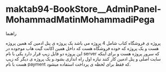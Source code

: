 ﻿# maktab94-BookStore__AdminPanel-MohammadMatinMohammadiPega


<mxfile host="app.diagrams.net" modified="2023-08-11T10:09:52.444Z" agent="Mozilla/5.0 (Windows NT 10.0; Win64; x64) AppleWebKit/537.36 (KHTML, like Gecko) Chrome/115.0.0.0 Safari/537.36" etag="MDWzvGWVjwh17ja8FeGU" version="21.6.8" type="device">
  <diagram name="Page-1" id="gbi0V9w1Lhj_91lpKxmx">
    <mxGraphModel dx="1850" dy="516" grid="1" gridSize="10" guides="1" tooltips="1" connect="1" arrows="1" fold="1" page="1" pageScale="1" pageWidth="850" pageHeight="1100" math="0" shadow="0">
      <root>
        <mxCell id="0" />
        <mxCell id="1" parent="0" />
        <mxCell id="_G5KZeUUDgGi-2znUC46-1" value="App" style="rounded=0;whiteSpace=wrap;html=1;" parent="1" vertex="1">
          <mxGeometry x="400" y="10" width="50" height="30" as="geometry" />
        </mxCell>
        <mxCell id="_G5KZeUUDgGi-2znUC46-2" value="" style="endArrow=classic;html=1;rounded=0;exitX=0.5;exitY=1;exitDx=0;exitDy=0;" parent="1" source="_G5KZeUUDgGi-2znUC46-1" target="_G5KZeUUDgGi-2znUC46-3" edge="1">
          <mxGeometry width="50" height="50" relative="1" as="geometry">
            <mxPoint x="400" y="170" as="sourcePoint" />
            <mxPoint x="425" y="80" as="targetPoint" />
          </mxGeometry>
        </mxCell>
        <mxCell id="_G5KZeUUDgGi-2znUC46-3" value="Routers" style="rounded=0;whiteSpace=wrap;html=1;" parent="1" vertex="1">
          <mxGeometry x="400" y="60" width="50" height="30" as="geometry" />
        </mxCell>
        <mxCell id="_G5KZeUUDgGi-2znUC46-4" value="Goods" style="rounded=0;whiteSpace=wrap;html=1;" parent="1" vertex="1">
          <mxGeometry x="240" y="170" width="60" height="30" as="geometry" />
        </mxCell>
        <mxCell id="_G5KZeUUDgGi-2znUC46-5" value="" style="endArrow=classic;html=1;rounded=0;entryX=0.5;entryY=0;entryDx=0;entryDy=0;exitX=0;exitY=1;exitDx=0;exitDy=0;" parent="1" source="_G5KZeUUDgGi-2znUC46-3" target="_G5KZeUUDgGi-2znUC46-4" edge="1">
          <mxGeometry width="50" height="50" relative="1" as="geometry">
            <mxPoint x="400" y="90" as="sourcePoint" />
            <mxPoint x="330" y="120" as="targetPoint" />
          </mxGeometry>
        </mxCell>
        <mxCell id="_G5KZeUUDgGi-2znUC46-6" value="Order" style="rounded=0;whiteSpace=wrap;html=1;" parent="1" vertex="1">
          <mxGeometry x="640" y="170" width="60" height="30" as="geometry" />
        </mxCell>
        <mxCell id="_G5KZeUUDgGi-2znUC46-7" value="" style="endArrow=classic;html=1;rounded=0;exitX=1;exitY=1;exitDx=0;exitDy=0;entryX=0.5;entryY=0;entryDx=0;entryDy=0;" parent="1" source="_G5KZeUUDgGi-2znUC46-3" target="_G5KZeUUDgGi-2znUC46-6" edge="1">
          <mxGeometry width="50" height="50" relative="1" as="geometry">
            <mxPoint x="280" y="170" as="sourcePoint" />
            <mxPoint x="330" y="120" as="targetPoint" />
            <Array as="points" />
          </mxGeometry>
        </mxCell>
        <mxCell id="_G5KZeUUDgGi-2znUC46-8" value="Price" style="rounded=0;whiteSpace=wrap;html=1;" parent="1" vertex="1">
          <mxGeometry x="395" y="170" width="60" height="30" as="geometry" />
        </mxCell>
        <mxCell id="_G5KZeUUDgGi-2znUC46-9" value="" style="endArrow=classic;html=1;rounded=0;entryX=-0.054;entryY=-0.083;entryDx=0;entryDy=0;entryPerimeter=0;exitX=1;exitY=1;exitDx=0;exitDy=0;" parent="1" source="_G5KZeUUDgGi-2znUC46-3" target="_G5KZeUUDgGi-2znUC46-10" edge="1">
          <mxGeometry width="50" height="50" relative="1" as="geometry">
            <mxPoint x="400" y="170" as="sourcePoint" />
            <mxPoint x="450" y="120" as="targetPoint" />
          </mxGeometry>
        </mxCell>
        <mxCell id="_G5KZeUUDgGi-2znUC46-10" value="Login" style="rounded=0;whiteSpace=wrap;html=1;" parent="1" vertex="1">
          <mxGeometry x="790" y="170" width="60" height="30" as="geometry" />
        </mxCell>
        <mxCell id="_G5KZeUUDgGi-2znUC46-11" value="" style="endArrow=classic;html=1;rounded=0;entryX=0.5;entryY=0;entryDx=0;entryDy=0;exitX=0.5;exitY=1;exitDx=0;exitDy=0;" parent="1" source="_G5KZeUUDgGi-2znUC46-3" target="_G5KZeUUDgGi-2znUC46-8" edge="1">
          <mxGeometry width="50" height="50" relative="1" as="geometry">
            <mxPoint x="460" y="100" as="sourcePoint" />
            <mxPoint x="527" y="136" as="targetPoint" />
          </mxGeometry>
        </mxCell>
        <mxCell id="_G5KZeUUDgGi-2znUC46-14" value="MainLayout" style="rounded=0;whiteSpace=wrap;html=1;" parent="1" vertex="1">
          <mxGeometry x="50" y="170" width="70" height="30" as="geometry" />
        </mxCell>
        <mxCell id="_G5KZeUUDgGi-2znUC46-15" value="" style="endArrow=classic;html=1;rounded=0;entryX=1;entryY=0;entryDx=0;entryDy=0;" parent="1" target="_G5KZeUUDgGi-2znUC46-14" edge="1">
          <mxGeometry width="50" height="50" relative="1" as="geometry">
            <mxPoint x="400" y="90" as="sourcePoint" />
            <mxPoint x="340" y="120" as="targetPoint" />
            <Array as="points" />
          </mxGeometry>
        </mxCell>
        <mxCell id="_G5KZeUUDgGi-2znUC46-16" value="Header" style="rounded=0;whiteSpace=wrap;html=1;" parent="1" vertex="1">
          <mxGeometry x="90" y="250" width="70" height="30" as="geometry" />
        </mxCell>
        <mxCell id="_G5KZeUUDgGi-2znUC46-17" value="" style="endArrow=classic;html=1;rounded=0;exitX=0.5;exitY=1;exitDx=0;exitDy=0;entryX=0.5;entryY=0;entryDx=0;entryDy=0;" parent="1" source="_G5KZeUUDgGi-2znUC46-14" target="_G5KZeUUDgGi-2znUC46-16" edge="1">
          <mxGeometry width="50" height="50" relative="1" as="geometry">
            <mxPoint x="190" y="260" as="sourcePoint" />
            <mxPoint x="240" y="210" as="targetPoint" />
          </mxGeometry>
        </mxCell>
        <mxCell id="_G5KZeUUDgGi-2znUC46-18" value="Sidebar" style="rounded=0;whiteSpace=wrap;html=1;" parent="1" vertex="1">
          <mxGeometry x="10" y="250" width="70" height="30" as="geometry" />
        </mxCell>
        <mxCell id="_G5KZeUUDgGi-2znUC46-19" value="" style="endArrow=classic;html=1;rounded=0;exitX=0.5;exitY=1;exitDx=0;exitDy=0;" parent="1" source="_G5KZeUUDgGi-2znUC46-14" target="_G5KZeUUDgGi-2znUC46-18" edge="1">
          <mxGeometry width="50" height="50" relative="1" as="geometry">
            <mxPoint x="170" y="210" as="sourcePoint" />
            <mxPoint x="205" y="250" as="targetPoint" />
            <Array as="points" />
          </mxGeometry>
        </mxCell>
        <mxCell id="_G5KZeUUDgGi-2znUC46-21" value="Table" style="rounded=0;whiteSpace=wrap;html=1;" parent="1" vertex="1">
          <mxGeometry x="200" y="240" width="60" height="30" as="geometry" />
        </mxCell>
        <mxCell id="_G5KZeUUDgGi-2znUC46-22" value="" style="endArrow=classic;html=1;rounded=0;exitX=0.5;exitY=1;exitDx=0;exitDy=0;entryX=0.5;entryY=0;entryDx=0;entryDy=0;" parent="1" source="_G5KZeUUDgGi-2znUC46-4" target="_G5KZeUUDgGi-2znUC46-21" edge="1">
          <mxGeometry width="50" height="50" relative="1" as="geometry">
            <mxPoint x="95" y="210" as="sourcePoint" />
            <mxPoint x="135" y="260" as="targetPoint" />
          </mxGeometry>
        </mxCell>
        <mxCell id="_G5KZeUUDgGi-2znUC46-23" value="Pagination" style="rounded=0;whiteSpace=wrap;html=1;" parent="1" vertex="1">
          <mxGeometry x="280" y="240" width="60" height="30" as="geometry" />
        </mxCell>
        <mxCell id="_G5KZeUUDgGi-2znUC46-24" value="" style="endArrow=classic;html=1;rounded=0;exitX=0.5;exitY=1;exitDx=0;exitDy=0;entryX=0.5;entryY=0;entryDx=0;entryDy=0;" parent="1" source="_G5KZeUUDgGi-2znUC46-4" target="_G5KZeUUDgGi-2znUC46-23" edge="1">
          <mxGeometry width="50" height="50" relative="1" as="geometry">
            <mxPoint x="320" y="210" as="sourcePoint" />
            <mxPoint x="250" y="250" as="targetPoint" />
          </mxGeometry>
        </mxCell>
        <mxCell id="_G5KZeUUDgGi-2znUC46-25" value="" style="endArrow=classic;html=1;rounded=0;exitX=0.5;exitY=1;exitDx=0;exitDy=0;entryX=0.5;entryY=0;entryDx=0;entryDy=0;" parent="1" edge="1">
          <mxGeometry width="50" height="50" relative="1" as="geometry">
            <mxPoint x="430" y="200" as="sourcePoint" />
            <mxPoint x="390" y="240" as="targetPoint" />
          </mxGeometry>
        </mxCell>
        <mxCell id="_G5KZeUUDgGi-2znUC46-26" value="Pagination" style="rounded=0;whiteSpace=wrap;html=1;" parent="1" vertex="1">
          <mxGeometry x="440" y="240" width="60" height="30" as="geometry" />
        </mxCell>
        <mxCell id="_G5KZeUUDgGi-2znUC46-27" value="" style="endArrow=classic;html=1;rounded=0;exitX=0.5;exitY=1;exitDx=0;exitDy=0;entryX=0.5;entryY=0;entryDx=0;entryDy=0;" parent="1" target="_G5KZeUUDgGi-2znUC46-26" edge="1">
          <mxGeometry width="50" height="50" relative="1" as="geometry">
            <mxPoint x="430" y="200" as="sourcePoint" />
            <mxPoint x="410" y="250" as="targetPoint" />
          </mxGeometry>
        </mxCell>
        <mxCell id="_G5KZeUUDgGi-2znUC46-28" value="Table" style="rounded=0;whiteSpace=wrap;html=1;" parent="1" vertex="1">
          <mxGeometry x="360" y="240" width="60" height="30" as="geometry" />
        </mxCell>
        <mxCell id="_G5KZeUUDgGi-2znUC46-29" value="" style="endArrow=classic;html=1;rounded=0;exitX=0.5;exitY=1;exitDx=0;exitDy=0;entryX=0.5;entryY=0;entryDx=0;entryDy=0;" parent="1" source="_G5KZeUUDgGi-2znUC46-6" target="_G5KZeUUDgGi-2znUC46-33" edge="1">
          <mxGeometry width="50" height="50" relative="1" as="geometry">
            <mxPoint x="590" y="200" as="sourcePoint" />
            <mxPoint x="550" y="240" as="targetPoint" />
            <Array as="points" />
          </mxGeometry>
        </mxCell>
        <mxCell id="_G5KZeUUDgGi-2znUC46-30" value="Pagination" style="rounded=0;whiteSpace=wrap;html=1;" parent="1" vertex="1">
          <mxGeometry x="740" y="240" width="60" height="30" as="geometry" />
        </mxCell>
        <mxCell id="_G5KZeUUDgGi-2znUC46-31" value="" style="endArrow=classic;html=1;rounded=0;exitX=0.5;exitY=1;exitDx=0;exitDy=0;entryX=0.5;entryY=0;entryDx=0;entryDy=0;" parent="1" source="_G5KZeUUDgGi-2znUC46-6" target="_G5KZeUUDgGi-2znUC46-30" edge="1">
          <mxGeometry width="50" height="50" relative="1" as="geometry">
            <mxPoint x="590" y="200" as="sourcePoint" />
            <mxPoint x="570" y="250" as="targetPoint" />
          </mxGeometry>
        </mxCell>
        <mxCell id="_G5KZeUUDgGi-2znUC46-33" value="Table" style="rounded=0;whiteSpace=wrap;html=1;" parent="1" vertex="1">
          <mxGeometry x="550" y="240" width="60" height="30" as="geometry" />
        </mxCell>
        <mxCell id="_G5KZeUUDgGi-2znUC46-35" value="Filter" style="rounded=0;whiteSpace=wrap;html=1;" parent="1" vertex="1">
          <mxGeometry x="640" y="240" width="60" height="30" as="geometry" />
        </mxCell>
        <mxCell id="_G5KZeUUDgGi-2znUC46-36" value="" style="endArrow=classic;html=1;rounded=0;entryX=0.5;entryY=0;entryDx=0;entryDy=0;" parent="1" target="_G5KZeUUDgGi-2znUC46-35" edge="1">
          <mxGeometry width="50" height="50" relative="1" as="geometry">
            <mxPoint x="669" y="200" as="sourcePoint" />
            <mxPoint x="676.2727272727273" y="240" as="targetPoint" />
          </mxGeometry>
        </mxCell>
        <mxCell id="_G5KZeUUDgGi-2znUC46-38" value="Row" style="rounded=0;whiteSpace=wrap;html=1;" parent="1" vertex="1">
          <mxGeometry x="550" y="310" width="60" height="30" as="geometry" />
        </mxCell>
        <mxCell id="_G5KZeUUDgGi-2znUC46-39" value="" style="endArrow=classic;html=1;rounded=0;exitX=0.5;exitY=1;exitDx=0;exitDy=0;entryX=0.5;entryY=0;entryDx=0;entryDy=0;" parent="1" source="_G5KZeUUDgGi-2znUC46-33" target="_G5KZeUUDgGi-2znUC46-38" edge="1">
          <mxGeometry width="50" height="50" relative="1" as="geometry">
            <mxPoint x="490" y="310" as="sourcePoint" />
            <mxPoint x="540" y="260" as="targetPoint" />
          </mxGeometry>
        </mxCell>
        <mxCell id="_G5KZeUUDgGi-2znUC46-40" value="Row" style="rounded=0;whiteSpace=wrap;html=1;" parent="1" vertex="1">
          <mxGeometry x="360" y="310" width="60" height="30" as="geometry" />
        </mxCell>
        <mxCell id="_G5KZeUUDgGi-2znUC46-41" value="" style="endArrow=classic;html=1;rounded=0;exitX=0.5;exitY=1;exitDx=0;exitDy=0;entryX=0.5;entryY=0;entryDx=0;entryDy=0;" parent="1" target="_G5KZeUUDgGi-2znUC46-40" edge="1">
          <mxGeometry width="50" height="50" relative="1" as="geometry">
            <mxPoint x="390" y="270" as="sourcePoint" />
            <mxPoint x="350" y="260" as="targetPoint" />
          </mxGeometry>
        </mxCell>
        <mxCell id="_G5KZeUUDgGi-2znUC46-42" value="Row" style="rounded=0;whiteSpace=wrap;html=1;" parent="1" vertex="1">
          <mxGeometry x="200" y="310" width="60" height="30" as="geometry" />
        </mxCell>
        <mxCell id="_G5KZeUUDgGi-2znUC46-43" value="" style="endArrow=classic;html=1;rounded=0;exitX=0.5;exitY=1;exitDx=0;exitDy=0;entryX=0.5;entryY=0;entryDx=0;entryDy=0;" parent="1" target="_G5KZeUUDgGi-2znUC46-42" edge="1">
          <mxGeometry width="50" height="50" relative="1" as="geometry">
            <mxPoint x="230" y="270" as="sourcePoint" />
            <mxPoint x="190" y="260" as="targetPoint" />
          </mxGeometry>
        </mxCell>
        <mxCell id="_G5KZeUUDgGi-2znUC46-44" value="" style="endArrow=classic;html=1;rounded=0;exitX=1;exitY=0.5;exitDx=0;exitDy=0;" parent="1" source="_G5KZeUUDgGi-2znUC46-1" target="_G5KZeUUDgGi-2znUC46-45" edge="1">
          <mxGeometry width="50" height="50" relative="1" as="geometry">
            <mxPoint x="470" y="30" as="sourcePoint" />
            <mxPoint x="510" y="380" as="targetPoint" />
            <Array as="points">
              <mxPoint x="510" y="25" />
            </Array>
          </mxGeometry>
        </mxCell>
        <mxCell id="_G5KZeUUDgGi-2znUC46-45" value="Modal" style="rounded=0;whiteSpace=wrap;html=1;" parent="1" vertex="1">
          <mxGeometry x="470" y="360" width="80" height="30" as="geometry" />
        </mxCell>
        <mxCell id="_G5KZeUUDgGi-2znUC46-47" value="App" style="rounded=0;whiteSpace=wrap;html=1;" parent="1" vertex="1">
          <mxGeometry x="-20" y="480" width="50" height="30" as="geometry" />
        </mxCell>
        <mxCell id="_G5KZeUUDgGi-2znUC46-48" value="HomePage" style="rounded=0;whiteSpace=wrap;html=1;" parent="1" vertex="1">
          <mxGeometry x="-220" y="560" width="60" height="30" as="geometry" />
        </mxCell>
        <mxCell id="_G5KZeUUDgGi-2znUC46-49" value="Products" style="rounded=0;whiteSpace=wrap;html=1;" parent="1" vertex="1">
          <mxGeometry x="-100" y="560" width="60" height="30" as="geometry" />
        </mxCell>
        <mxCell id="_G5KZeUUDgGi-2znUC46-50" value="ProductDetail" style="rounded=0;whiteSpace=wrap;html=1;" parent="1" vertex="1">
          <mxGeometry x="80" y="560" width="90" height="30" as="geometry" />
        </mxCell>
        <mxCell id="_G5KZeUUDgGi-2znUC46-51" value="Filter Product" style="rounded=0;whiteSpace=wrap;html=1;" parent="1" vertex="1">
          <mxGeometry x="270" y="560" width="60" height="30" as="geometry" />
        </mxCell>
        <mxCell id="_G5KZeUUDgGi-2znUC46-52" value="Contact" style="rounded=0;whiteSpace=wrap;html=1;" parent="1" vertex="1">
          <mxGeometry x="425" y="560" width="60" height="30" as="geometry" />
        </mxCell>
        <mxCell id="_G5KZeUUDgGi-2znUC46-53" value="About" style="rounded=0;whiteSpace=wrap;html=1;" parent="1" vertex="1">
          <mxGeometry x="570" y="560" width="60" height="30" as="geometry" />
        </mxCell>
        <mxCell id="_G5KZeUUDgGi-2znUC46-54" value="Main Layout" style="rounded=0;whiteSpace=wrap;html=1;" parent="1" vertex="1">
          <mxGeometry x="-410" y="560" width="60" height="30" as="geometry" />
        </mxCell>
        <mxCell id="_G5KZeUUDgGi-2znUC46-55" value="Not Found" style="rounded=0;whiteSpace=wrap;html=1;" parent="1" vertex="1">
          <mxGeometry x="-540" y="560" width="60" height="30" as="geometry" />
        </mxCell>
        <mxCell id="_G5KZeUUDgGi-2znUC46-56" value="" style="endArrow=classic;html=1;rounded=0;exitX=0.5;exitY=1;exitDx=0;exitDy=0;entryX=0.5;entryY=0;entryDx=0;entryDy=0;" parent="1" source="_G5KZeUUDgGi-2znUC46-47" target="_G5KZeUUDgGi-2znUC46-49" edge="1">
          <mxGeometry width="50" height="50" relative="1" as="geometry">
            <mxPoint x="50" y="560" as="sourcePoint" />
            <mxPoint x="100" y="510" as="targetPoint" />
            <Array as="points">
              <mxPoint x="-70" y="510" />
            </Array>
          </mxGeometry>
        </mxCell>
        <mxCell id="_G5KZeUUDgGi-2znUC46-57" value="" style="endArrow=classic;html=1;rounded=0;exitX=0.5;exitY=1;exitDx=0;exitDy=0;entryX=0.5;entryY=0;entryDx=0;entryDy=0;" parent="1" source="_G5KZeUUDgGi-2znUC46-47" target="_G5KZeUUDgGi-2znUC46-50" edge="1">
          <mxGeometry width="50" height="50" relative="1" as="geometry">
            <mxPoint x="40" y="560" as="sourcePoint" />
            <mxPoint x="90" y="510" as="targetPoint" />
            <Array as="points">
              <mxPoint x="125" y="510" />
            </Array>
          </mxGeometry>
        </mxCell>
        <mxCell id="_G5KZeUUDgGi-2znUC46-58" value="" style="endArrow=classic;html=1;rounded=0;entryX=0.5;entryY=0;entryDx=0;entryDy=0;" parent="1" target="_G5KZeUUDgGi-2znUC46-48" edge="1">
          <mxGeometry width="50" height="50" relative="1" as="geometry">
            <mxPoint y="510" as="sourcePoint" />
            <mxPoint x="90" y="510" as="targetPoint" />
            <Array as="points">
              <mxPoint x="-190" y="510" />
            </Array>
          </mxGeometry>
        </mxCell>
        <mxCell id="_G5KZeUUDgGi-2znUC46-59" value="" style="endArrow=classic;html=1;rounded=0;entryX=0.5;entryY=0;entryDx=0;entryDy=0;" parent="1" target="_G5KZeUUDgGi-2znUC46-51" edge="1">
          <mxGeometry width="50" height="50" relative="1" as="geometry">
            <mxPoint x="10" y="510" as="sourcePoint" />
            <mxPoint x="90" y="510" as="targetPoint" />
            <Array as="points">
              <mxPoint x="300" y="510" />
            </Array>
          </mxGeometry>
        </mxCell>
        <mxCell id="_G5KZeUUDgGi-2znUC46-60" value="" style="endArrow=classic;html=1;rounded=0;entryX=0.379;entryY=0.069;entryDx=0;entryDy=0;entryPerimeter=0;" parent="1" target="_G5KZeUUDgGi-2znUC46-54" edge="1">
          <mxGeometry width="50" height="50" relative="1" as="geometry">
            <mxPoint x="10" y="510" as="sourcePoint" />
            <mxPoint x="90" y="510" as="targetPoint" />
            <Array as="points">
              <mxPoint x="-387" y="510" />
            </Array>
          </mxGeometry>
        </mxCell>
        <mxCell id="_G5KZeUUDgGi-2znUC46-61" value="" style="endArrow=classic;html=1;rounded=0;entryX=0.5;entryY=0;entryDx=0;entryDy=0;" parent="1" target="_G5KZeUUDgGi-2znUC46-55" edge="1">
          <mxGeometry width="50" height="50" relative="1" as="geometry">
            <mxPoint y="510" as="sourcePoint" />
            <mxPoint x="-100" y="510" as="targetPoint" />
            <Array as="points">
              <mxPoint x="-510" y="510" />
            </Array>
          </mxGeometry>
        </mxCell>
        <mxCell id="_G5KZeUUDgGi-2znUC46-62" value="" style="endArrow=classic;html=1;rounded=0;entryX=0.5;entryY=0;entryDx=0;entryDy=0;" parent="1" target="_G5KZeUUDgGi-2znUC46-52" edge="1">
          <mxGeometry width="50" height="50" relative="1" as="geometry">
            <mxPoint x="10" y="510" as="sourcePoint" />
            <mxPoint x="-100" y="510" as="targetPoint" />
            <Array as="points">
              <mxPoint x="455" y="520" />
            </Array>
          </mxGeometry>
        </mxCell>
        <mxCell id="_G5KZeUUDgGi-2znUC46-63" value="" style="endArrow=classic;html=1;rounded=0;entryX=0.5;entryY=0;entryDx=0;entryDy=0;" parent="1" target="_G5KZeUUDgGi-2znUC46-53" edge="1">
          <mxGeometry width="50" height="50" relative="1" as="geometry">
            <mxPoint y="510" as="sourcePoint" />
            <mxPoint x="260" y="510" as="targetPoint" />
            <Array as="points">
              <mxPoint x="600" y="520" />
            </Array>
          </mxGeometry>
        </mxCell>
        <mxCell id="_G5KZeUUDgGi-2znUC46-64" value="Header" style="rounded=0;whiteSpace=wrap;html=1;" parent="1" vertex="1">
          <mxGeometry x="-485" y="690" width="60" height="30" as="geometry" />
        </mxCell>
        <mxCell id="_G5KZeUUDgGi-2znUC46-65" value="" style="endArrow=classic;html=1;rounded=0;exitX=0.5;exitY=1;exitDx=0;exitDy=0;entryX=0.5;entryY=0;entryDx=0;entryDy=0;" parent="1" source="_G5KZeUUDgGi-2znUC46-54" target="_G5KZeUUDgGi-2znUC46-64" edge="1">
          <mxGeometry width="50" height="50" relative="1" as="geometry">
            <mxPoint x="-370" y="720" as="sourcePoint" />
            <mxPoint x="-320" y="670" as="targetPoint" />
            <Array as="points">
              <mxPoint x="-455" y="590" />
            </Array>
          </mxGeometry>
        </mxCell>
        <mxCell id="_G5KZeUUDgGi-2znUC46-66" value="Content" style="rounded=0;whiteSpace=wrap;html=1;" parent="1" vertex="1">
          <mxGeometry x="-540" y="630" width="60" height="30" as="geometry" />
        </mxCell>
        <mxCell id="_G5KZeUUDgGi-2znUC46-67" value="" style="endArrow=classic;html=1;rounded=0;exitX=0.5;exitY=1;exitDx=0;exitDy=0;" parent="1" source="_G5KZeUUDgGi-2znUC46-55" target="_G5KZeUUDgGi-2znUC46-66" edge="1">
          <mxGeometry width="50" height="50" relative="1" as="geometry">
            <mxPoint x="-370" y="720" as="sourcePoint" />
            <mxPoint x="-320" y="670" as="targetPoint" />
          </mxGeometry>
        </mxCell>
        <mxCell id="_G5KZeUUDgGi-2znUC46-69" value="Navbar" style="rounded=0;whiteSpace=wrap;html=1;" parent="1" vertex="1">
          <mxGeometry x="-410" y="690" width="60" height="30" as="geometry" />
        </mxCell>
        <mxCell id="_G5KZeUUDgGi-2znUC46-70" value="" style="endArrow=classic;html=1;rounded=0;entryX=0.5;entryY=0;entryDx=0;entryDy=0;" parent="1" target="_G5KZeUUDgGi-2znUC46-69" edge="1">
          <mxGeometry width="50" height="50" relative="1" as="geometry">
            <mxPoint x="-380" y="590" as="sourcePoint" />
            <mxPoint x="-320" y="670" as="targetPoint" />
          </mxGeometry>
        </mxCell>
        <mxCell id="_G5KZeUUDgGi-2znUC46-71" value="Carousel" style="rounded=0;whiteSpace=wrap;html=1;" parent="1" vertex="1">
          <mxGeometry x="-300" y="800" width="60" height="30" as="geometry" />
        </mxCell>
        <mxCell id="_G5KZeUUDgGi-2znUC46-72" value="" style="endArrow=classic;html=1;rounded=0;entryX=0.5;entryY=0;entryDx=0;entryDy=0;exitX=0;exitY=1;exitDx=0;exitDy=0;" parent="1" source="_G5KZeUUDgGi-2znUC46-48" target="_G5KZeUUDgGi-2znUC46-71" edge="1">
          <mxGeometry width="50" height="50" relative="1" as="geometry">
            <mxPoint x="-249.13043478260875" y="690" as="sourcePoint" />
            <mxPoint x="-320" y="670" as="targetPoint" />
            <Array as="points">
              <mxPoint x="-220" y="760" />
              <mxPoint x="-270" y="760" />
            </Array>
          </mxGeometry>
        </mxCell>
        <mxCell id="_G5KZeUUDgGi-2znUC46-73" value="Carousel Item" style="rounded=0;whiteSpace=wrap;html=1;" parent="1" vertex="1">
          <mxGeometry x="-300" y="860" width="60" height="30" as="geometry" />
        </mxCell>
        <mxCell id="_G5KZeUUDgGi-2znUC46-74" value="" style="endArrow=classic;html=1;rounded=0;exitX=0.5;exitY=1;exitDx=0;exitDy=0;entryX=0.5;entryY=0;entryDx=0;entryDy=0;" parent="1" source="_G5KZeUUDgGi-2znUC46-71" target="_G5KZeUUDgGi-2znUC46-73" edge="1">
          <mxGeometry width="50" height="50" relative="1" as="geometry">
            <mxPoint x="-370" y="720" as="sourcePoint" />
            <mxPoint x="-320" y="670" as="targetPoint" />
          </mxGeometry>
        </mxCell>
        <mxCell id="_G5KZeUUDgGi-2znUC46-75" value="DropDown" style="rounded=0;whiteSpace=wrap;html=1;" parent="1" vertex="1">
          <mxGeometry x="-410" y="760" width="60" height="30" as="geometry" />
        </mxCell>
        <mxCell id="_G5KZeUUDgGi-2znUC46-76" value="" style="endArrow=classic;html=1;rounded=0;exitX=0.5;exitY=1;exitDx=0;exitDy=0;entryX=0.5;entryY=0;entryDx=0;entryDy=0;" parent="1" source="_G5KZeUUDgGi-2znUC46-69" target="_G5KZeUUDgGi-2znUC46-75" edge="1">
          <mxGeometry width="50" height="50" relative="1" as="geometry">
            <mxPoint x="-370" y="720" as="sourcePoint" />
            <mxPoint x="-320" y="670" as="targetPoint" />
          </mxGeometry>
        </mxCell>
        <mxCell id="_G5KZeUUDgGi-2znUC46-77" value="Most Popular" style="rounded=0;whiteSpace=wrap;html=1;" parent="1" vertex="1">
          <mxGeometry x="-220" y="800" width="60" height="30" as="geometry" />
        </mxCell>
        <mxCell id="_G5KZeUUDgGi-2znUC46-78" value="Items" style="rounded=0;whiteSpace=wrap;html=1;" parent="1" vertex="1">
          <mxGeometry x="-220" y="860" width="60" height="30" as="geometry" />
        </mxCell>
        <mxCell id="_G5KZeUUDgGi-2znUC46-79" value="" style="endArrow=classic;html=1;rounded=0;exitX=0.5;exitY=1;exitDx=0;exitDy=0;entryX=0.5;entryY=0;entryDx=0;entryDy=0;" parent="1" source="_G5KZeUUDgGi-2znUC46-48" target="_G5KZeUUDgGi-2znUC46-77" edge="1">
          <mxGeometry width="50" height="50" relative="1" as="geometry">
            <mxPoint x="-200" y="720" as="sourcePoint" />
            <mxPoint x="-150" y="670" as="targetPoint" />
          </mxGeometry>
        </mxCell>
        <mxCell id="_G5KZeUUDgGi-2znUC46-80" value="" style="endArrow=classic;html=1;rounded=0;exitX=0.5;exitY=1;exitDx=0;exitDy=0;entryX=0.5;entryY=0;entryDx=0;entryDy=0;" parent="1" source="_G5KZeUUDgGi-2znUC46-77" target="_G5KZeUUDgGi-2znUC46-78" edge="1">
          <mxGeometry width="50" height="50" relative="1" as="geometry">
            <mxPoint x="-200" y="720" as="sourcePoint" />
            <mxPoint x="-150" y="670" as="targetPoint" />
          </mxGeometry>
        </mxCell>
        <mxCell id="_G5KZeUUDgGi-2znUC46-83" value="Footer" style="rounded=0;whiteSpace=wrap;html=1;" parent="1" vertex="1">
          <mxGeometry x="-330" y="690" width="60" height="30" as="geometry" />
        </mxCell>
        <mxCell id="_G5KZeUUDgGi-2znUC46-84" value="" style="endArrow=classic;html=1;rounded=0;exitX=1;exitY=1;exitDx=0;exitDy=0;entryX=0.5;entryY=0;entryDx=0;entryDy=0;" parent="1" source="_G5KZeUUDgGi-2znUC46-54" target="_G5KZeUUDgGi-2znUC46-83" edge="1">
          <mxGeometry width="50" height="50" relative="1" as="geometry">
            <mxPoint x="-200" y="720" as="sourcePoint" />
            <mxPoint x="-150" y="670" as="targetPoint" />
            <Array as="points">
              <mxPoint x="-300" y="590" />
            </Array>
          </mxGeometry>
        </mxCell>
        <mxCell id="_G5KZeUUDgGi-2znUC46-85" value="" style="endArrow=classic;html=1;rounded=0;exitX=1;exitY=1;exitDx=0;exitDy=0;" parent="1" source="_G5KZeUUDgGi-2znUC46-48" edge="1">
          <mxGeometry width="50" height="50" relative="1" as="geometry">
            <mxPoint x="-200" y="720" as="sourcePoint" />
            <mxPoint x="-110" y="800" as="targetPoint" />
            <Array as="points">
              <mxPoint x="-160" y="760" />
              <mxPoint x="-110" y="760" />
            </Array>
          </mxGeometry>
        </mxCell>
        <mxCell id="_G5KZeUUDgGi-2znUC46-86" value="New Books" style="rounded=0;whiteSpace=wrap;html=1;" parent="1" vertex="1">
          <mxGeometry x="-140" y="800" width="60" height="30" as="geometry" />
        </mxCell>
        <mxCell id="_G5KZeUUDgGi-2znUC46-87" value="Items" style="rounded=0;whiteSpace=wrap;html=1;" parent="1" vertex="1">
          <mxGeometry x="-140" y="860" width="60" height="30" as="geometry" />
        </mxCell>
        <mxCell id="_G5KZeUUDgGi-2znUC46-88" value="" style="endArrow=classic;html=1;rounded=0;exitX=0.5;exitY=1;exitDx=0;exitDy=0;entryX=0.5;entryY=0;entryDx=0;entryDy=0;" parent="1" source="_G5KZeUUDgGi-2znUC46-86" target="_G5KZeUUDgGi-2znUC46-87" edge="1">
          <mxGeometry width="50" height="50" relative="1" as="geometry">
            <mxPoint x="-180" y="840" as="sourcePoint" />
            <mxPoint x="-180" y="870" as="targetPoint" />
          </mxGeometry>
        </mxCell>
        <mxCell id="_G5KZeUUDgGi-2znUC46-89" value="Product List" style="rounded=0;whiteSpace=wrap;html=1;" parent="1" vertex="1">
          <mxGeometry x="-100" y="610" width="60" height="30" as="geometry" />
        </mxCell>
        <mxCell id="_G5KZeUUDgGi-2znUC46-90" value="Product Item" style="rounded=0;whiteSpace=wrap;html=1;" parent="1" vertex="1">
          <mxGeometry x="-100" y="660" width="60" height="30" as="geometry" />
        </mxCell>
        <mxCell id="_G5KZeUUDgGi-2znUC46-91" value="Form" style="rounded=0;whiteSpace=wrap;html=1;" parent="1" vertex="1">
          <mxGeometry x="425" y="610" width="60" height="30" as="geometry" />
        </mxCell>
        <mxCell id="_G5KZeUUDgGi-2znUC46-92" value="" style="endArrow=classic;html=1;rounded=0;exitX=0.5;exitY=1;exitDx=0;exitDy=0;" parent="1" source="_G5KZeUUDgGi-2znUC46-52" target="_G5KZeUUDgGi-2znUC46-91" edge="1">
          <mxGeometry width="50" height="50" relative="1" as="geometry">
            <mxPoint x="460" y="720" as="sourcePoint" />
            <mxPoint x="510" y="670" as="targetPoint" />
          </mxGeometry>
        </mxCell>
        <mxCell id="_G5KZeUUDgGi-2znUC46-93" value="Content" style="rounded=0;whiteSpace=wrap;html=1;" parent="1" vertex="1">
          <mxGeometry x="570" y="610" width="60" height="30" as="geometry" />
        </mxCell>
        <mxCell id="_G5KZeUUDgGi-2znUC46-94" value="" style="endArrow=classic;html=1;rounded=0;exitX=0.5;exitY=1;exitDx=0;exitDy=0;entryX=0.5;entryY=0;entryDx=0;entryDy=0;" parent="1" source="_G5KZeUUDgGi-2znUC46-53" target="_G5KZeUUDgGi-2znUC46-93" edge="1">
          <mxGeometry width="50" height="50" relative="1" as="geometry">
            <mxPoint x="460" y="720" as="sourcePoint" />
            <mxPoint x="510" y="670" as="targetPoint" />
          </mxGeometry>
        </mxCell>
        <mxCell id="_G5KZeUUDgGi-2znUC46-95" value="Sidebar Filter" style="rounded=0;whiteSpace=wrap;html=1;" parent="1" vertex="1">
          <mxGeometry x="340" y="610" width="60" height="30" as="geometry" />
        </mxCell>
        <mxCell id="_G5KZeUUDgGi-2znUC46-96" value="" style="endArrow=classic;html=1;rounded=0;exitX=1;exitY=1;exitDx=0;exitDy=0;entryX=0.5;entryY=0;entryDx=0;entryDy=0;" parent="1" source="_G5KZeUUDgGi-2znUC46-51" target="_G5KZeUUDgGi-2znUC46-95" edge="1">
          <mxGeometry width="50" height="50" relative="1" as="geometry">
            <mxPoint x="200" y="720" as="sourcePoint" />
            <mxPoint x="250" y="670" as="targetPoint" />
            <Array as="points">
              <mxPoint x="370" y="590" />
            </Array>
          </mxGeometry>
        </mxCell>
        <mxCell id="_G5KZeUUDgGi-2znUC46-97" value="Filter Item" style="rounded=0;whiteSpace=wrap;html=1;" parent="1" vertex="1">
          <mxGeometry x="340" y="670" width="60" height="30" as="geometry" />
        </mxCell>
        <mxCell id="_G5KZeUUDgGi-2znUC46-98" value="" style="endArrow=classic;html=1;rounded=0;exitX=0.5;exitY=1;exitDx=0;exitDy=0;entryX=0.5;entryY=0;entryDx=0;entryDy=0;" parent="1" source="_G5KZeUUDgGi-2znUC46-95" target="_G5KZeUUDgGi-2znUC46-97" edge="1">
          <mxGeometry width="50" height="50" relative="1" as="geometry">
            <mxPoint x="200" y="720" as="sourcePoint" />
            <mxPoint x="250" y="670" as="targetPoint" />
          </mxGeometry>
        </mxCell>
        <mxCell id="_G5KZeUUDgGi-2znUC46-99" value="Searchbar" style="rounded=0;whiteSpace=wrap;html=1;" parent="1" vertex="1">
          <mxGeometry x="270" y="610" width="60" height="30" as="geometry" />
        </mxCell>
        <mxCell id="_G5KZeUUDgGi-2znUC46-100" value="" style="endArrow=classic;html=1;rounded=0;exitX=0.5;exitY=1;exitDx=0;exitDy=0;" parent="1" source="_G5KZeUUDgGi-2znUC46-51" target="_G5KZeUUDgGi-2znUC46-99" edge="1">
          <mxGeometry width="50" height="50" relative="1" as="geometry">
            <mxPoint x="200" y="720" as="sourcePoint" />
            <mxPoint x="250" y="670" as="targetPoint" />
          </mxGeometry>
        </mxCell>
        <mxCell id="_G5KZeUUDgGi-2znUC46-101" value="Products" style="rounded=0;whiteSpace=wrap;html=1;" parent="1" vertex="1">
          <mxGeometry x="190" y="610" width="60" height="30" as="geometry" />
        </mxCell>
        <mxCell id="_G5KZeUUDgGi-2znUC46-102" value="Itmes" style="rounded=0;whiteSpace=wrap;html=1;" parent="1" vertex="1">
          <mxGeometry x="190" y="670" width="60" height="30" as="geometry" />
        </mxCell>
        <mxCell id="_G5KZeUUDgGi-2znUC46-103" value="" style="endArrow=classic;html=1;rounded=0;exitX=0.5;exitY=1;exitDx=0;exitDy=0;" parent="1" source="_G5KZeUUDgGi-2znUC46-101" target="_G5KZeUUDgGi-2znUC46-102" edge="1">
          <mxGeometry width="50" height="50" relative="1" as="geometry">
            <mxPoint x="200" y="720" as="sourcePoint" />
            <mxPoint x="250" y="670" as="targetPoint" />
          </mxGeometry>
        </mxCell>
        <mxCell id="_G5KZeUUDgGi-2znUC46-104" value="" style="endArrow=classic;html=1;rounded=0;exitX=0.5;exitY=1;exitDx=0;exitDy=0;entryX=0.5;entryY=0;entryDx=0;entryDy=0;" parent="1" source="_G5KZeUUDgGi-2znUC46-49" target="_G5KZeUUDgGi-2znUC46-89" edge="1">
          <mxGeometry width="50" height="50" relative="1" as="geometry">
            <mxPoint x="100" y="740" as="sourcePoint" />
            <mxPoint x="150" y="690" as="targetPoint" />
          </mxGeometry>
        </mxCell>
        <mxCell id="_G5KZeUUDgGi-2znUC46-105" value="" style="endArrow=classic;html=1;rounded=0;exitX=0.5;exitY=1;exitDx=0;exitDy=0;" parent="1" source="_G5KZeUUDgGi-2znUC46-89" target="_G5KZeUUDgGi-2znUC46-90" edge="1">
          <mxGeometry width="50" height="50" relative="1" as="geometry">
            <mxPoint x="100" y="740" as="sourcePoint" />
            <mxPoint x="150" y="690" as="targetPoint" />
          </mxGeometry>
        </mxCell>
        <mxCell id="_G5KZeUUDgGi-2znUC46-107" value="Images" style="rounded=0;whiteSpace=wrap;html=1;" parent="1" vertex="1">
          <mxGeometry x="10" y="610" width="60" height="30" as="geometry" />
        </mxCell>
        <mxCell id="_G5KZeUUDgGi-2znUC46-108" value="Image" style="rounded=0;whiteSpace=wrap;html=1;" parent="1" vertex="1">
          <mxGeometry x="10" y="660" width="60" height="30" as="geometry" />
        </mxCell>
        <mxCell id="_G5KZeUUDgGi-2znUC46-109" value="" style="endArrow=classic;html=1;rounded=0;exitX=0;exitY=1;exitDx=0;exitDy=0;entryX=0.5;entryY=0;entryDx=0;entryDy=0;" parent="1" source="_G5KZeUUDgGi-2znUC46-50" target="_G5KZeUUDgGi-2znUC46-107" edge="1">
          <mxGeometry width="50" height="50" relative="1" as="geometry">
            <mxPoint x="100" y="670" as="sourcePoint" />
            <mxPoint x="150" y="620" as="targetPoint" />
            <Array as="points">
              <mxPoint x="40" y="590" />
            </Array>
          </mxGeometry>
        </mxCell>
        <mxCell id="_G5KZeUUDgGi-2znUC46-110" value="" style="endArrow=classic;html=1;rounded=0;exitX=0.5;exitY=1;exitDx=0;exitDy=0;entryX=0.5;entryY=0;entryDx=0;entryDy=0;" parent="1" source="_G5KZeUUDgGi-2znUC46-107" target="_G5KZeUUDgGi-2znUC46-108" edge="1">
          <mxGeometry width="50" height="50" relative="1" as="geometry">
            <mxPoint x="100" y="670" as="sourcePoint" />
            <mxPoint x="150" y="620" as="targetPoint" />
          </mxGeometry>
        </mxCell>
        <mxCell id="_G5KZeUUDgGi-2znUC46-111" value="Details" style="rounded=0;whiteSpace=wrap;html=1;" parent="1" vertex="1">
          <mxGeometry x="100" y="620" width="60" height="30" as="geometry" />
        </mxCell>
        <mxCell id="_G5KZeUUDgGi-2znUC46-112" value="" style="endArrow=classic;html=1;rounded=0;exitX=0.5;exitY=1;exitDx=0;exitDy=0;entryX=0.422;entryY=0.025;entryDx=0;entryDy=0;entryPerimeter=0;" parent="1" source="_G5KZeUUDgGi-2znUC46-50" target="_G5KZeUUDgGi-2znUC46-111" edge="1">
          <mxGeometry width="50" height="50" relative="1" as="geometry">
            <mxPoint x="100" y="670" as="sourcePoint" />
            <mxPoint x="150" y="620" as="targetPoint" />
          </mxGeometry>
        </mxCell>
        <mxCell id="_G5KZeUUDgGi-2znUC46-114" value="Shopping Card" style="rounded=0;whiteSpace=wrap;html=1;" parent="1" vertex="1">
          <mxGeometry x="-660" y="560" width="60" height="30" as="geometry" />
        </mxCell>
        <mxCell id="_G5KZeUUDgGi-2znUC46-115" value="" style="endArrow=classic;html=1;rounded=0;entryX=0.5;entryY=0;entryDx=0;entryDy=0;" parent="1" target="_G5KZeUUDgGi-2znUC46-114" edge="1">
          <mxGeometry width="50" height="50" relative="1" as="geometry">
            <mxPoint x="-20" y="510" as="sourcePoint" />
            <mxPoint x="-530" y="620" as="targetPoint" />
            <Array as="points">
              <mxPoint x="-630" y="510" />
            </Array>
          </mxGeometry>
        </mxCell>
        <mxCell id="_G5KZeUUDgGi-2znUC46-117" value="Details Table" style="rounded=0;whiteSpace=wrap;html=1;" parent="1" vertex="1">
          <mxGeometry x="-660" y="630" width="60" height="30" as="geometry" />
        </mxCell>
        <mxCell id="_G5KZeUUDgGi-2znUC46-118" value="Row" style="rounded=0;whiteSpace=wrap;html=1;" parent="1" vertex="1">
          <mxGeometry x="-660" y="690" width="60" height="30" as="geometry" />
        </mxCell>
        <mxCell id="_G5KZeUUDgGi-2znUC46-119" value="" style="endArrow=classic;html=1;rounded=0;exitX=0.5;exitY=1;exitDx=0;exitDy=0;entryX=0.5;entryY=0;entryDx=0;entryDy=0;" parent="1" source="_G5KZeUUDgGi-2znUC46-114" target="_G5KZeUUDgGi-2znUC46-117" edge="1">
          <mxGeometry width="50" height="50" relative="1" as="geometry">
            <mxPoint x="-450" y="670" as="sourcePoint" />
            <mxPoint x="-400" y="620" as="targetPoint" />
          </mxGeometry>
        </mxCell>
        <mxCell id="_G5KZeUUDgGi-2znUC46-120" value="" style="endArrow=classic;html=1;rounded=0;exitX=0.5;exitY=1;exitDx=0;exitDy=0;" parent="1" source="_G5KZeUUDgGi-2znUC46-117" target="_G5KZeUUDgGi-2znUC46-118" edge="1">
          <mxGeometry width="50" height="50" relative="1" as="geometry">
            <mxPoint x="-450" y="670" as="sourcePoint" />
            <mxPoint x="-400" y="620" as="targetPoint" />
          </mxGeometry>
        </mxCell>
        <mxCell id="_G5KZeUUDgGi-2znUC46-121" value="" style="endArrow=classic;html=1;rounded=0;exitX=0;exitY=1;exitDx=0;exitDy=0;entryX=0.5;entryY=0;entryDx=0;entryDy=0;" parent="1" source="_G5KZeUUDgGi-2znUC46-51" target="_G5KZeUUDgGi-2znUC46-101" edge="1">
          <mxGeometry width="50" height="50" relative="1" as="geometry">
            <mxPoint x="130" y="640" as="sourcePoint" />
            <mxPoint x="180" y="590" as="targetPoint" />
            <Array as="points">
              <mxPoint x="220" y="590" />
            </Array>
          </mxGeometry>
        </mxCell>
        <mxCell id="32glYAmV0bFSGGbS-b6a-2" value="Not Found" style="rounded=0;whiteSpace=wrap;html=1;" vertex="1" parent="1">
          <mxGeometry x="-100" y="170" width="70" height="30" as="geometry" />
        </mxCell>
        <mxCell id="32glYAmV0bFSGGbS-b6a-3" value="" style="endArrow=classic;html=1;rounded=0;entryX=0.5;entryY=0;entryDx=0;entryDy=0;exitX=0;exitY=1;exitDx=0;exitDy=0;" edge="1" parent="1" source="_G5KZeUUDgGi-2znUC46-3" target="32glYAmV0bFSGGbS-b6a-2">
          <mxGeometry width="50" height="50" relative="1" as="geometry">
            <mxPoint x="410" y="100" as="sourcePoint" />
            <mxPoint x="130" y="180" as="targetPoint" />
            <Array as="points" />
          </mxGeometry>
        </mxCell>
        <mxCell id="32glYAmV0bFSGGbS-b6a-4" value="Modal" style="rounded=0;whiteSpace=wrap;html=1;" vertex="1" parent="1">
          <mxGeometry x="-35" y="790" width="80" height="30" as="geometry" />
        </mxCell>
        <mxCell id="32glYAmV0bFSGGbS-b6a-6" value="" style="endArrow=classic;html=1;rounded=0;entryX=0.438;entryY=0;entryDx=0;entryDy=0;entryPerimeter=0;" edge="1" parent="1" target="32glYAmV0bFSGGbS-b6a-4">
          <mxGeometry width="50" height="50" relative="1" as="geometry">
            <mxPoint y="510" as="sourcePoint" />
            <mxPoint x="-100" y="810" as="targetPoint" />
            <Array as="points">
              <mxPoint y="730" />
              <mxPoint y="770" />
            </Array>
          </mxGeometry>
        </mxCell>
      </root>
    </mxGraphModel>
  </diagram>
</mxfile>


راهنما

پروژه ی فروشگاه کتاب شامل 4 پروژه می باشد یک پروژه ی پنل ادمین که همین پروژه هست و یک پروژه که خوده فروشگاه هست که داخل همین اکانت گیت هاب موجوده در این پروژه دو فایل زیپ قرار دارد یکی با نام server که سرور پروژه هست و برای اینکه سایت اصلی و پنل ادمین کار کنند نیازه اول راه اندازی بشود.و یک پروژه ی دیگر که زیپ هست با نام payment که فقط برای لحظه ی پرداخت استفاده میشود.
